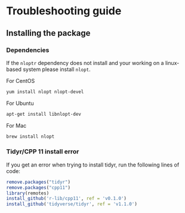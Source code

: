 # Troubleshooting guide

## Installing the package

### Dependencies

If the `nloptr` dependency does not install and your working on a linux-based system please install `nlopt`.

For CentOS

```bash
yum install nlopt nlopt-devel
```

For Ubuntu

```bash
apt-get install libnlopt-dev
```

For Mac

```bash
brew install nlopt
```

### Tidyr/CPP 11 install error

If you get an error when trying to install tidyr, run the following lines of code:

```R
remove.packages("tidyr")
remove.packages("cpp11")
library(remotes)
install_github('r-lib/cpp11', ref = 'v0.1.0')
install_github('tidyverse/tidyr', ref = 'v1.1.0')
```
